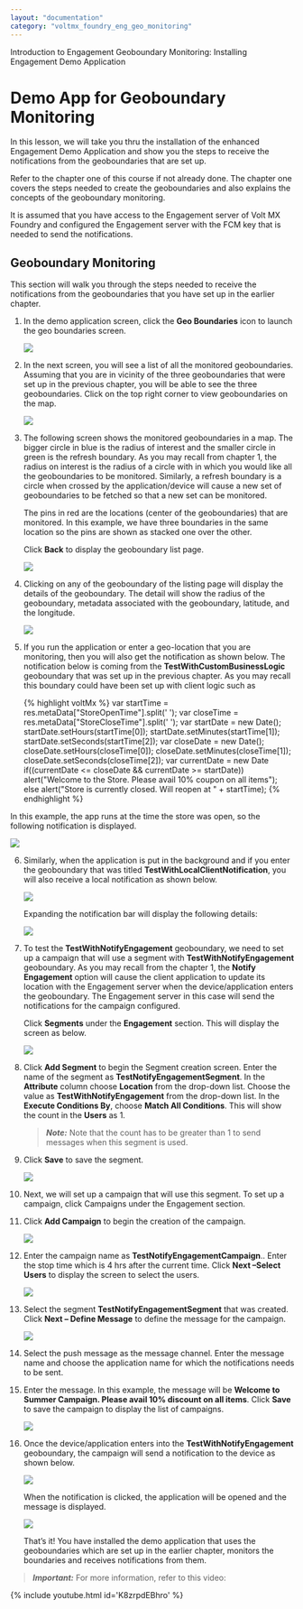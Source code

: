 ```yaml
---
layout: "documentation"
category: "voltmx_foundry_eng_geo_monitoring"
---
```

                           

Introduction to Engagement Geoboundary Monitoring: Installing Engagement Demo Application

Demo App for Geoboundary Monitoring
===================================

In this lesson, we will take you thru the installation of the enhanced Engagement Demo Application and show you the steps to receive the notifications from the geoboundaries that are set up.

Refer to the chapter one of this course if not already done. The chapter one covers the steps needed to create the geoboundaries and also explains the concepts of the geoboundary monitoring.

It is assumed that you have access to the Engagement server of Volt MX Foundry and configured the Engagement server with the FCM key that is needed to send the notifications.

Geoboundary Monitoring
----------------------

This section will walk you through the steps needed to receive the notifications from the geoboundaries that you have set up in the earlier chapter.

1.  In the demo application screen, click the **Geo Boundaries** icon to launch the geo boundaries screen.
    
    ![](Resources/Images/figure22_302x532.png)
    
2.  In the next screen, you will see a list of all the monitored geoboundaries. Assuming that you are in vicinity of the three geoboundaries that were set up in the previous chapter, you will be able to see the three geoboundaries. Click on the top right corner to view geoboundaries on the map.
    
    ![](Resources/Images/figure23.png)
    
3.  The following screen shows the monitored geoboundaries in a map. The bigger circle in blue is the radius of interest and the smaller circle in green is the refresh boundary. As you may recall from chapter 1, the radius on interest is the radius of a circle with in which you would like all the geoboundaries to be monitored. Similarly, a refresh boundary is a circle when crossed by the application/device will cause a new set of geoboundaries to be fetched so that a new set can be monitored.
    
    The pins in red are the locations (center of the geoboundaries) that are monitored. In this example, we have three boundaries in the same location so the pins are shown as stacked one over the other.
    
    Click **Back** to display the geoboundary list page.
    
    ![](Resources/Images/figure24.png)
    
4.  Clicking on any of the geoboundary of the listing page will display the details of the geoboundary. The detail will show the radius of the geoboundary, metadata associated with the geoboundary, latitude, and the longitude.
    
    ![](Resources/Images/figure25_324x567.png)
    
5.  If you run the application or enter a geo-location that you are monitoring, then you will also get the notification as shown below. The notification below is coming from the **TestWithCustomBusinessLogic** geoboundary that was set up in the previous chapter. As you may recall this boundary could have been set up with client logic such as
    
    {% highlight voltMx %}
    var startTime = res.metaData["StoreOpenTime"].split(' ');
    var closeTime = res.metaData["StoreCloseTime"].split(' ');
    var startDate = new Date();
    startDate.setHours(startTime[0]);
    startDate.setMinutes(startTime[1]);
    startDate.setSeconds(startTime[2]);
    var closeDate = new Date();
    closeDate.setHours(closeTime[0]);
    closeDate.setMinutes(closeTime[1]);
    closeDate.setSeconds(closeTime[2]);
    var currentDate = new Date
    if((currentDate <= closeDate && currentDate >= startDate)) alert("Welcome to the Store. Please avail 10% coupon on all items");
    else alert("Store is currently closed. Will reopen at " + startTime);
    {% endhighlight %}
    
In this example, the app runs at the time the store was open, so the following notification is displayed.
    
![](Resources/Images/figure26.png)
    
6.  Similarly, when the application is put in the background and if you enter the geoboundary that was titled **TestWithLocalClientNotification**, you will also receive a local notification as shown below.
    
    ![](Resources/Images/figure27.png)
    
    Expanding the notification bar will display the following details:
    
    ![](Resources/Images/figure28.png)
    
7.  To test the **TestWithNotifyEngagement** geoboundary, we need to set up a campaign that will use a segment with **TestWithNotifyEngagement** geoboundary. As you may recall from the chapter 1, the **Notify Engagement** option will cause the client application to update its location with the Engagement server when the device/application enters the geoboundary. The Engagement server in this case will send the notifications for the campaign configured.
    
    Click **Segments** under the **Engagement** section. This will display the screen as below.
    
    ![](Resources/Images/figure29_597x238.png)
    
8.  Click **Add Segment** to begin the Segment creation screen. Enter the name of the segment as **TestNotifyEngagementSegment**. In the **Attribute** column choose **Location** from the drop-down list. Choose the value as **TestWithNotifyEngagement** from the drop-down list. In the **Execute Conditions By**, choose **Match All Conditions**. This will show the count in the **Users** as 1.
    
    > **_Note:_** Note that the count has to be greater than 1 to send messages when this segment is used.
    
9.  Click **Save** to save the segment.
    
    ![](Resources/Images/figure30_595x288.png)
    
10. Next, we will set up a campaign that will use this segment. To set up a campaign, click Campaigns under the Engagement section.
11. Click **Add Campaign** to begin the creation of the campaign.
    
    ![](Resources/Images/figure32_610x255.png)
    
12. Enter the campaign name as **TestNotifyEngagementCampaign**.. Enter the stop time which is 4 hrs after the current time. Click **Next –Select Users** to display the screen to select the users.
    
    ![](Resources/Images/figure33.png)
    
13. Select the segment **TestNotifyEngagementSegment** that was created. Click **Next – Define Message** to define the message for the campaign.
    
    ![](Resources/Images/figure34_595x258.png)
    
14. Select the push message as the message channel. Enter the message name and choose the application name for which the notifications needs to be sent.
15. Enter the message. In this example, the message will be **Welcome to Summer Campaign. Please avail 10% discount on all items**. Click **Save** to save the campaign to display the list of campaigns.
    
    ![](Resources/Images/figure35_594x328.png)
    
16. Once the device/application enters into the **TestWithNotifyEngagement** geoboundary, the campaign will send a notification to the device as shown below.
    
    ![](Resources/Images/figure36.png)
    
    When the notification is clicked, the application will be opened and the message is displayed.
    
    ![](Resources/Images/figure37.png)
    
    That’s it! You have installed the demo application that uses the geoboundaries which are set up in the earlier chapter, monitors the boundaries and receives notifications from them.
    

> **_Important:_** For more information, refer to this video:

{% include youtube.html id='K8zrpdEBhro' %}
